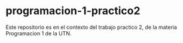 # programacion-1-practico2
Este repositorio es en el contexto del trabajo practico 2, de la materia Programacion 1 de la UTN.
